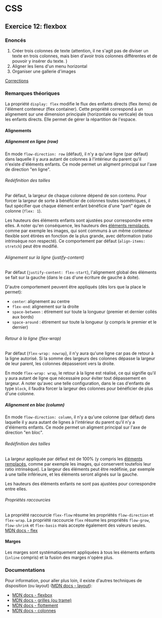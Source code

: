 # CSS

## Exercice 12: flexbox

### Enoncés

 1. Créer trois colonnes de texte (attention, il ne s'agit pas de diviser un texte en trois colonnes, mais bien d'avoir trois colonnes différentes et de pouvoir y insérer du texte. )
 2. Aligner les liens d'un menu horizontal
 3. Organiser une gallerie d'images

 [Corrections](./corrections)

### Remarques théoriques

La propriété `display: flex` modifie le flux des enfants directs (flex items) de l'élément conteneur (flex container). Cette propriété correspond à un alignement sur une dimension principale (horizontale ou verticale) de tous les enfants directs. Elle permet de gérer la répartition de l'espace.

#### Alignements

##### Alignement en ligne (row)

En mode `flow-direction: row` (défaut), il n'y a qu'une ligne (par défaut) dans laquelle il y aura autant de colonnes à l'intérieur du parent qu'il n'existe d'éléments enfants. Ce mode permet un aligment principal sur l'axe de direction "en ligne".

###### Redéfinition des tailles

Par défaut, la largeur de chaque colonne dépend de son contenu. Pour forcer la largeur de sorte à bénéficier de colonnes toutes isométriques, il faut spécifier que chaque élément enfant bénéficie d'une "part" égale de colonne (`flex: 1`). 

Les hauteurs des éléments enfants sont ajustées pour correspondre entre elles. A noter qu'en conséquence, les hauteurs des [éléments remplacés](https://developer.mozilla.org/fr/docs/Web/CSS/Replaced_element), comme par exemple les images, qui sont communs à un même conteneur flexible sont étirées en fonction de la plus grande, avec déformation (ratio intrinsèque non respecté). Ce comportement par défaut (`align-items: stretch`) peut être modifié.

###### Alignement sur la ligne (justify-content)

Par défaut (`justify-content: flex-start`), l'alignement global des éléments se fait sur la gauche (dans le cas d'une écriture de gauche à doite).

D'autre comportement peuvent être appliqués (dès lors que la place le permet):
 - `center`: alignement au centre
 - `flex-end`: alignement sur la droite
 - `space-between` : étirement sur toute la longueur (premier et dernier collés aux bords)
 - `space-around` : étirement sur toute la longueur (y compris le premier et le dernier)

###### Retour à la ligne (flex-wrap)

Par défaut (`flex-wrap: nowrap`), il n'y aura qu'une ligne car pas de retour à la ligne autorisé. Si la somme des largeurs des colonnes dépasse la largeur de leur parent, les colonnes dépasseront vers la droite.

En mode `flex-wrap: wrap`, le retour à la ligne est réalisé, ce qui signifie qu'il y aura autant de ligne que nécessaire pour éviter tout dépassement en largeur. A noter qu'avec une telle configuration, dans le cas d'enfants de type `block`, il faudra forcer la largeur des colonnes pour bénéficier de plus d'une colonne. 


##### Alignement en bloc (column)

En mode `flow-direction: column`, il n'y a qu'une colonne (par défaut) dans laquelle il y aura autant de lignes à l'intérieur du parent qu'il n'y a d'éléments enfants. Ce mode permet un aligment principal sur l'axe de direction "en bloc".

###### Redéfinition des tailles

La largeur appliquée par défaut est de 100% (y compris les [éléments remplacés](https://developer.mozilla.org/fr/docs/Web/CSS/Replaced_element), comme par exemple les images, qui conservent toutefois leur ratio intrinsèque). La largeur des éléments peut être redéfinie, par exemple à une taille inférieure, et les éléments seront alignés sur la gauche.

Les hauteurs des éléments enfants ne sont pas ajustées pour correspondre entre elles.

###### Propriétés raccourcies

La propriété raccourcie `flex-flow` résume les propriétés `flow-direction` et `flex-wrap`.
La propriété raccourcie `flex` résume les propriétés `flow-grow`, `flow-shrink` et `flex-basis` mais accepte également des valeurs seules. [MDN docs - flex](https://developer.mozilla.org/fr/docs/Web/CSS/flex) 

#### Marges

Les marges sont systématiquement appliquées à tous les éléments enfants (`inline` compris) et la fusion des marges n'opère plus.


### Documentations

Pour information, pour aller plus loin, il existe d'autres techniques de disposition (ou layout) ([MDN docs - layout](https://developer.mozilla.org/fr/docs/Learn/CSS/CSS_layout/Introduction)):

 - [MDN docs - flexbox](https://developer.mozilla.org/fr/docs/Web/CSS/CSS_Flexible_Box_Layout/Basic_Concepts_of_Flexbox)
 - [MDN docs - grilles (ou trame)](https://developer.mozilla.org/fr/docs/Web/CSS/grid)
 - [MDN docs - flottement](https://developer.mozilla.org/fr/docs/Web/CSS/CSS_Flow_Layout)
 - [MDN docs - colonnes](https://developer.mozilla.org/fr/docs/Learn/CSS/CSS_layout/Multiple-column_Layout)


